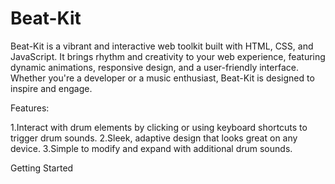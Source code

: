 # Beat-Kit
Beat-Kit is a vibrant and interactive web toolkit built with HTML, CSS, and JavaScript. It brings rhythm and creativity to your web experience, featuring dynamic animations, responsive design, and a user-friendly interface. Whether you're a developer or a music enthusiast, Beat-Kit is designed to inspire and engage.


Features:

 1.Interact with drum elements by clicking or using keyboard shortcuts to trigger drum sounds.
 2.Sleek, adaptive design that looks great on any device.
 3.Simple to modify and expand with additional drum sounds.

 Getting Started





